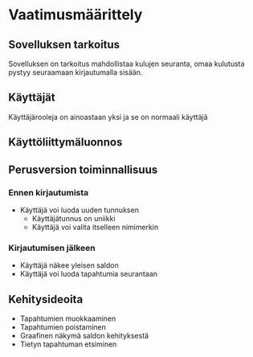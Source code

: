  
 
 
 # Vaatimusmäärittely

 ## Sovelluksen tarkoitus
Sovelluksen on tarkoitus mahdollistaa kulujen seuranta, omaa kulutusta pystyy seuraamaan kirjautumalla sisään.

 ## Käyttäjät

 Käyttäjärooleja on ainoastaan yksi ja se on normaali käyttäjä

 ## Käyttöliittymäluonnos

 ## Perusversion toiminnallisuus

### Ennen kirjautumista

 * Käyttäjä voi luoda uuden tunnuksen
    * Käyttäjätunnus on uniikki
    * Käyttäjä voi valita itselleen nimimerkin

### Kirjautumisen jälkeen

* Käyttäjä näkee yleisen saldon
* Käyttäjä voi luoda tapahtumia seurantaan

 ## Kehitysideoita

* Tapahtumien muokkaaminen
* Tapahtumien poistaminen
* Graafinen näkymä saldon kehityksestä
* Tietyn tapahtuman etsiminen
